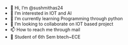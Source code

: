 - 👋 Hi, I’m @sushmithas24
- 👀 I’m interested in IOT and AI
- 🌱 I’m currently learning Programming through python
- 💞️ I’m looking to collaborate on IOT based project
- 📫 How to reach me through mail
- 🥇 Student of 6th Sem btech~ECE

<!---
sushmithas24/sushmithas24 is a ✨ special ✨ repository because its `README.md` (this file) appears on your GitHub profile.
You can click the Preview link to take a look at your changes.
--->
